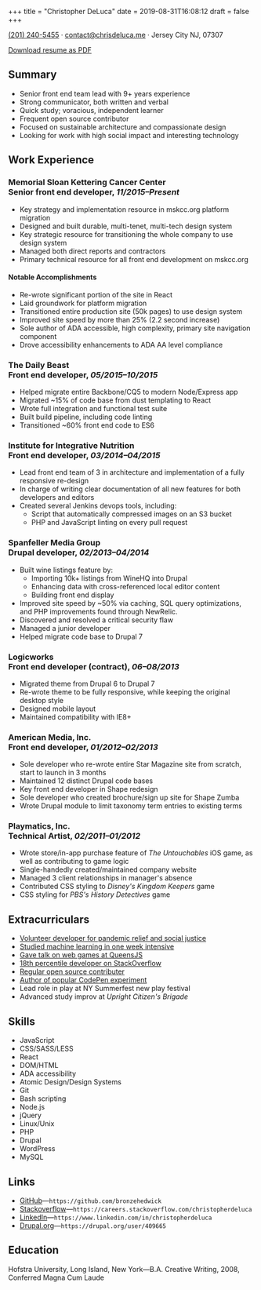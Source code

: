 +++
title = "Christopher DeLuca"
date = 2019-08-31T16:08:12
draft = false
+++

<a href="tel:+12012405455">(201) 240-5455</a> · <a href="mailto:contact@chrisdeluca.me">contact@chrisdeluca.me</a> · Jersey City NJ, 07307

<div class="remove-from-pdf">
  <a href="/page/chris-deluca-resume.pdf" download>Download resume as PDF</a>
</div>

## Summary

- Senior front end team lead with 9+ years experience
- Strong communicator, both written and verbal
- Quick study; voracious, independent learner
- Frequent open source contributor
- Focused on sustainable architecture and compassionate design
- Looking for work with high social impact and interesting technology

## Work Experience

### Memorial Sloan Kettering Cancer Center<br> Senior front end developer, _11/2015–Present_

- Key strategy and implementation resource in mskcc.org platform migration
- Designed and built durable, multi-tenet, multi-tech design system
- Key strategic resource for transitioning the whole company to use design system
- Managed both direct reports and contractors
- Primary technical resource for all front end development on mskcc.org

#### Notable Accomplishments

- Re-wrote significant portion of the site in React
- Laid groundwork for platform migration
- Transitioned entire production site (50k pages) to use design system
- Improved site speed by more than 25% (2.2 second increase)
- Sole author of ADA accessible, high complexity, primary site navigation component
- Drove accessibility enhancements to ADA AA level compliance

### The Daily Beast<br>Front end developer, _05/2015–10/2015_

- Helped migrate entire Backbone/CQ5 to modern Node/Express app
- Migrated ~15% of code base from dust templating to React
- Wrote full integration and functional test suite
- Built build pipeline, including code linting
- Transitioned ~60% front end code to ES6
<!-- - and performed a performance audit and improvement. -->

### Institute for Integrative Nutrition<br>Front end developer, _03/2014–04/2015_

- Lead front end team of 3 in architecture and implementation of a fully responsive re-design
- In charge of writing clear documentation of all new features for both developers and editors
- Created several Jenkins devops tools, including:
  - Script that automatically compressed images on an S3 bucket
  - PHP and JavaScript linting on every pull request

### Spanfeller Media Group<br>Drupal developer, _02/2013–04/2014_

- Built wine listings feature by:
    - Importing 10k+ listings from WineHQ into Drupal
    - Enhancing data with cross-referenced local editor content
    - Building front end display
- Improved site speed by ~50% via caching, SQL query optimizations, and PHP improvements found through NewRelic.
- Discovered and resolved a critical security flaw
- Managed a junior developer
- Helped migrate code base to Drupal 7

### Logicworks<br>Front end developer (contract), _06–08/2013_

- Migrated theme from Drupal 6 to Drupal 7
- Re-wrote theme to be fully responsive, while keeping the original desktop style
- Designed mobile layout
- Maintained compatibility with IE8+

### American Media, Inc.<br>Front end developer, _01/2012–02/2013_

- Sole developer who re-wrote entire Star Magazine site from scratch, start to launch in 3 months
- Maintained 12 distinct Drupal code bases
- Key front end developer in Shape redesign
- Sole developer who created brochure/sign up site for Shape Zumba
- Wrote Drupal module to limit taxonomy term entries to existing terms

### Playmatics, Inc.<br>Technical Artist, _02/2011–01/2012_

- Wrote store/in-app purchase feature of _The Untouchables_ iOS game, as well as contributing to game logic
- Single-handedly created/maintained company website
- Managed 3 client relationships in manager's absence
- Contributed CSS styling to _Disney's Kingdom Keepers_ game
- CSS styling for _PBS's History Detectives_ game

## Extracurriculars

- [Volunteer developer for pandemic relief and social justice](https://astoria.digital/)
- [Studied machine learning in one week intensive](https://www.chrisdeluca.me/article/machine-learning/)
- [Gave talk on web games at QueensJS](https://www.chrisdeluca.me/article/queens-js-presentation/)
- [18th percentile developer on StackOverflow](https://stackoverflow.com/users/1143575/bronzehedwick)
- [Regular open source contributer](https://github.com/bronzehedwick)
- [Author of popular CodePen experiment](https://codepen.io/bronzehedwick/pen/JdJvLm)
- Lead role in play at NY Summerfest new play festival
- Advanced study improv at _Upright Citizen's Brigade_

## Skills

- JavaScript
- CSS/SASS/LESS
- React
- DOM/HTML
- ADA accessibility
- Atomic Design/Design Systems
- Git
- Bash scripting
- Node.js
- jQuery
- Linux/Unix
- PHP
- Drupal
- WordPress
- MySQL

## Links

- [GitHub](https://github.com/bronzehedwick)—`https://github.com/bronzehedwick`
- [Stackoverflow](https://careers.stackoverflow.com/christopherdeluca)—`https://careers.stackoverflow.com/christopherdeluca`
- [LinkedIn](https://www.linkedin.com/in/christopherdeluca)—`https://www.linkedin.com/in/christopherdeluca`
- [Drupal.org](https://drupal.org/user/409665)—`https://drupal.org/user/409665`


## Education

Hofstra University, Long Island, New York—B.A. Creative Writing, 2008, Conferred Magna Cum Laude
